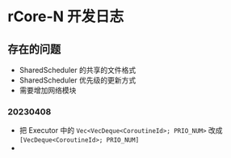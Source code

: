 # rCore-N 开发日志

## 存在的问题

- SharedScheduler 的共享的文件格式
- SharedScheduler 优先级的更新方式
- 需要增加网络模块

### 20230408

- 把 Executor 中的 `Vec<VecDeque<CoroutineId>; PRIO_NUM>` 改成 `[VecDeque<CoroutineId>; PRIO_NUM]`
- 
